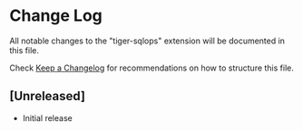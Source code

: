 # Change Log
All notable changes to the "tiger-sqlops" extension will be documented in this file.

Check [Keep a Changelog](http://keepachangelog.com/) for recommendations on how to structure this file.

## [Unreleased]
- Initial release